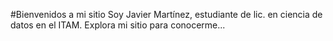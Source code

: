 #Bienvenidos a mi sitio
Soy Javier Martínez, estudiante de lic. en ciencia de datos en el ITAM.
Explora mi sitio para conocerme...
